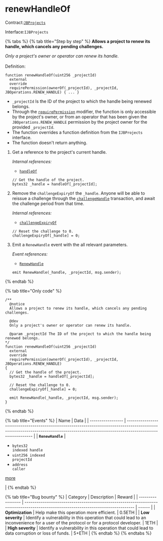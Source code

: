 # renewHandleOf

Contract:[`JBProjects`](../)

Interface:`IJBProjects`

{% tabs %}
{% tab title="Step by step" %}
**Allows a project to renew its handle, which cancels any pending challenges.**

_Only a project's owner or operator can renew its handle._\
\
Definition:

```solidity
function renewHandleOf(uint256 _projectId)
  external
  override
  requirePermission(ownerOf(_projectId), _projectId, JBOperations.RENEW_HANDLE) { ... }
```

* `_projectId` Is the ID of the project to which the handle being renewed belongs.
* Through the [`requirePermission`](../../jboperatable/modifiers/requirepermission.md) modifier, the function is only accessible by the project's owner, or from an operator that has been given the `JBOperations.RENEW_HANDLE` permission by the project owner for the provided `_projectId`.
* The function overrides a function definition from the `IJBProjects` interface.
* The function doesn't return anything.



1.  Get a reference to the project's current handle.



    _Internal references:_

    * [`handleOf`](../properties/handleof.md)

    ```solidity
    // Get the handle of the project.
    bytes32 _handle = handleOf[_projectId];
    ```


2.  Remove the `challengeExpiryOf` the `_handle`. Anyone will be able to reissue a challenge through the [`challengeHandle`](challengehandle.md) transaction, and await the challenge period from that time.



    _Internal references:_

    * [`challengeExpiryOf`](../properties/challengeexpiryof.md)

    ```solidity
    // Reset the challenge to 0.
    challengeExpiryOf[_handle] = 0;
    ```


3.  Emit a `RenewHandle` event with the all relevant parameters.



    _Event references:_

    * [`RenewHandle`](../events/renewhandle.md)

    ```solidity
    emit RenewHandle(_handle, _projectId, msg.sender);
    ```
{% endtab %}

{% tab title="Only code" %}
```solidity
/** 
  @notice
  Allows a project to renew its handle, which cancels any pending challenges.

  @dev 
  Only a project's owner or operator can renew its handle.

  @param _projectId The ID of the project to which the handle being renewed belongs. 
*/
function renewHandleOf(uint256 _projectId)
  external
  override
  requirePermission(ownerOf(_projectId), _projectId, JBOperations.RENEW_HANDLE)
{
  // Get the handle of the project.
  bytes32 _handle = handleOf[_projectId];

  // Reset the challenge to 0.
  challengeExpiryOf[_handle] = 0;

  emit RenewHandle(_handle, _projectId, msg.sender);
}
```
{% endtab %}

{% tab title="Events" %}
| Name              | Data                                                                                                                                                                                       |
| ----------------- | ------------------------------------------------------------------------------------------------------------------------------------------------------------------------------------------ |
| **`RenewHandle`** | <ul><li><code>bytes32 indexed handle</code></li><li><code>uint256 indexed projectId</code></li><li><code>address caller</code></li></ul><p><a href="../events/renewhandle.md">more</a></p> |
{% endtab %}

{% tab title="Bug bounty" %}
| Category          | Description                                                                                                                            | Reward |
| ----------------- | -------------------------------------------------------------------------------------------------------------------------------------- | ------ |
| **Optimization**  | Help make this operation more efficient.                                                                                               | 0.5ETH |
| **Low severity**  | Identify a vulnerability in this operation that could lead to an inconvenience for a user of the protocol or for a protocol developer. | 1ETH   |
| **High severity** | Identify a vulnerability in this operation that could lead to data corruption or loss of funds.                                        | 5+ETH  |
{% endtab %}
{% endtabs %}
